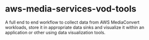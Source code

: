 # aws-media-services-vod-tools
A full end to end workflow to collect data from AWS MediaConvert workloads, store it in appropriate data sinks and visualize it within an application or other using data visualization tools.
